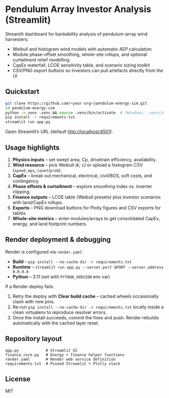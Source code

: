 # Pendulum Array Investor Analysis (Streamlit)

Streamlit dashboard for bankability analysis of pendulum-array wind harvesters:
- Weibull and histogram wind models with automatic AEP calculation
- Module phase-offset smoothing, whole-site rollups, and optional curtailment relief modelling
- CapEx waterfall, LCOE sensitivity table, and scenario sizing toolkit
- CSV/PNG export buttons so investors can pull artefacts directly from the UI

## Quickstart

```bash
git clone https://github.com/<your-org>/pendulum-energy-sim.git
cd pendulum-energy-sim
python -m venv .venv && source .venv/bin/activate  # (Windows: .venv\Scripts\activate)
pip install -r requirements.txt
streamlit run app.py
```

Open Streamlit’s URL (default [http://localhost:8501](http://localhost:8501)).

## Usage highlights

1. **Physics inputs** – set swept area, Cp, drivetrain efficiency, availability.
2. **Wind resource** – pick Weibull *(k, c)* or upload a histogram CSV (`speed_mps`, `count`/`prob`).
3. **CapEx** – break out mechanical, electrical, civil/BOS, soft costs, and contingency.
4. **Phase offsets & curtailment** – explore smoothing index vs. inverter clipping.
5. **Finance outputs** – LCOE table (Weibull presets) plus investor scenarios with land/CapEx rollups.
6. **Exports** – PNG download buttons for Plotly figures and CSV exports for tables.
7. **Whole-site metrics** – enter modules/arrays to get consolidated CapEx, energy, and land footprint numbers.

## Render deployment & debugging

Render is configured via `render.yaml`:

- **Build** – `pip install --no-cache-dir -r requirements.txt`
- **Runtime** – `streamlit run app.py --server.port $PORT --server.address 0.0.0.0`
- **Python** – 3.11 (set with `PYTHON_VERSION` env var)

If a Render deploy fails:

1. Retry the deploy with **Clear build cache** – cached wheels occasionally clash with new pins.
2. Re-run `pip install --no-cache-dir -r requirements.txt` locally inside a clean virtualenv to reproduce resolver errors.
3. Once the install succeeds, commit the fixes and push. Render rebuilds automatically with the cached layer reset.

## Repository layout

```
app.py            # Streamlit UI
finance_core.py   # Energy + finance helper functions
render.yaml       # Render web service definition
requirements.txt  # Pinned Streamlit + Plotly stack
```

## License

MIT
